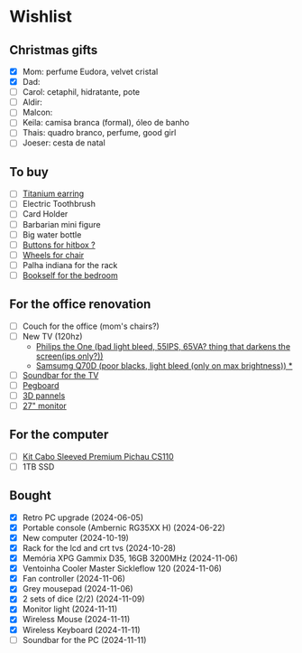 # Wishlist

## Christmas gifts

* [x] Mom: perfume Eudora, velvet cristal
* [x] Dad: 
* [ ] Carol: cetaphil, hidratante, pote
* [ ] Aldir: 
* [ ] Malcon: 
* [ ] Keila: camisa branca (formal), óleo de banho
* [ ] Thais: quadro branco, perfume, good girl
* [ ] Joeser: cesta de natal

## To buy
* [ ] [Titanium earring](https://titaniopiercing.com.br/produtos/par-de-brincos-titanio-zirconia/)
* [ ] Electric Toothbrush
* [ ] Card Holder
* [ ] Barbarian mini figure
* [ ] Big water bottle
* [ ] [Buttons for hitbox ?](https://pt.aliexpress.com/item/1005007240498991.html?gatewayAdapt=glo2bra)
* [ ] [Wheels for chair](https://www.pichau.com.br/conjunto-de-rodinhas-pichau-soft-75mm-pg-rds-bk01)
* [ ] Palha indiana for the rack
* [ ] [Bookself for the bedroom](https://www.madeiramadeira.com.br/estante-para-livros-baixa-7-prateleiras-137-5cmx136cm-london-yescasa-791764.html?id=791764&buildId=Rrq51uTbc5_wvbw4JOCTJ)

## For the office renovation
* [ ] Couch for the office (mom's chairs?)
* [ ] New TV (120hz)
  * [Philips the One (bad light bleed, 55IPS, 65VA? thing that darkens the screen(ips only?))](https://www.amazon.com.br/Philips-55PUG8808-78-Ambilight-Freesync/dp/B0CCJYZL18)
  * [Samsumg Q70D (poor blacks, light bleed (only on max brightness)) *](https://www.amazon.com.br/Samsung-Smart-QLED-55Q70D-Tecnologia/dp/B0CYNDRS9L)
* [ ] [Soundbar for the TV](https://www.mercadolivre.com.br/caixa-de-som-soundbar-20-tomate-bluetooth-110w-mts-2033-cor-preto-110v220v/p/MLB23556117#wid%3DMLB3721988765%26sid%3Dsearch%26searchVariation%3DMLB23556117%26position%3D7%26search_layout%3Dgrid%26type%3Dproduct%26tracking_id%3De1bb9d75-47cc-4d34-867a-43725911af00)
* [ ] [Pegboard](https://produto.mercadolivre.com.br/MLB-3708624419-pegboard-premium-mdf-setup-gamer-home-office-branco-deitado-_JM#reviews)
* [ ] [3D pannels](https://shopee.com.br/Kit-16-e-50-Placas-PVC-3D-25x25-Revestimento-de-Parede-Decorativa-i.695249516.21797654754?sp_atk=8d22fb63-594b-4ee8-885e-927aa4e3f3d1&xptdk=8d22fb63-594b-4ee8-885e-927aa4e3f3d1)
* [ ] [27" monitor](https://www.pichau.com.br/monitor-gamer-pichau-centauri-pulse-27-27-pol-ips-2k-165hz-1ms-freesync-hdmi-dp-pg-crpls27-bl01)

## For the computer
* [ ] [Kit Cabo Sleeved Premium Pichau CS110](https://www.pichau.com.br/kit-cabo-sleeved-premium-pichau-cs110-1x-24p-1x-4-4p-2x-6-2p-300mm-preto-pch-cs110-blk)
* [ ] 1TB SSD

## Bought
* [x] Retro PC upgrade                         (2024-06-05)
* [x] Portable console (Ambernic RG35XX H)     (2024-06-22)
* [x] New computer                             (2024-10-19)
* [x] Rack for the lcd and crt tvs             (2024-10-28)
* [x] Memória XPG Gammix D35, 16GB 3200MHz     (2024-11-06)
* [x] Ventoinha Cooler Master Sickleflow 120   (2024-11-06)
* [x] Fan controller                           (2024-11-06)
* [x] Grey mousepad                            (2024-11-06)
* [x] 2 sets of dice (2/2)                     (2024-11-09)
* [x] Monitor light                            (2024-11-11)
* [x] Wireless Mouse                           (2024-11-11)
* [x] Wireless Keyboard                        (2024-11-11)
* [ ] Soundbar for the PC                      (2024-11-11)